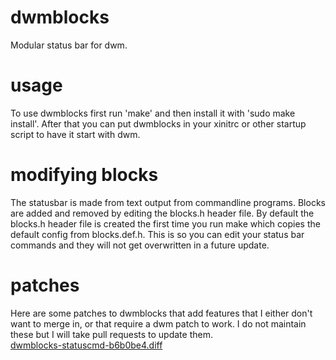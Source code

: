 # dwmblocks
Modular status bar for dwm.
# usage
To use dwmblocks first run 'make' and then install it with 'sudo make install'.
After that you can put dwmblocks in your xinitrc or other startup script to have it start with dwm.
# modifying blocks
The statusbar is made from text output from commandline programs.
Blocks are added and removed by editing the blocks.h header file.
By default the blocks.h header file is created the first time you run make which copies the default config from blocks.def.h.
This is so you can edit your status bar commands and they will not get overwritten in a future update.
# patches
Here are some patches to dwmblocks that add features that I either don't want to merge in, or that require a dwm patch to work.
I do not maintain these but I will take pull requests to update them.
<br>
<a href=https://gist.github.com/IGeraGera/e4a5583b91b3eec2e81fdceb44dea717>dwmblocks-statuscmd-b6b0be4.diff</a>
